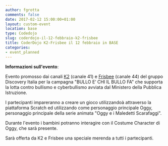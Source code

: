 ```yaml
---
author: fgrotta
comments: false
date: 2017-02-12 15:00:00+01:00
layout: custom-event
location: base
type: Codedojo
slug: coderdojo-il-12-febbraio-k2-frisbee
title: CoderDojo K2-Frisbee il 12 febbraio in BASE
categories:
- event_planned
---
```



**Informazioni sull'evento**:

Evento promosso dai canali [K2](http://www.k2tv.it/) (canale 41) e [Frisbee](http://www.frisbeetv.it/) (canale 44) del gruppo Discovery Italia per la campagna "BULLO E’ CHI IL BULLO FA" che supporta la lotta contro bullismo e cyberbullismo avviata dal Ministero della Pubblica Istruzione. 
 
I partecipanti impareranno a creare un gioco utilizzandoà attraverso la piattaforma Scratch ed utilizzando come personaggio principale Oggy, personaggio principale della serie animata "Oggy e i Maledetti Scarafaggi".
 
Durante l'evento i bambini potranno interagire con il Costume Character di Oggy, che sarà presente.
 
Sarà offerta da K2 e Frisbee una speciale merenda a tutti i partecipanti.